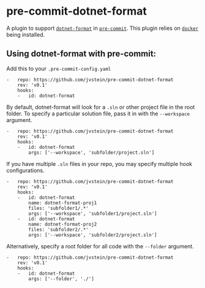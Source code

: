 # pre-commit-dotnet-format
A plugin to support [`dotnet-format`](https://github.com/dotnet/format) in
[`pre-commit`](https://github.com/pre-commit/pre-commit). This plugin relies on [`docker`](https://www.docker.com) being
installed.

## Using dotnet-format with pre-commit:
Add this to your `.pre-commit-config.yaml`

```
-   repo: https://github.com/jvstein/pre-commit-dotnet-format
    rev: 'v0.1'
    hooks:
    -   id: dotnet-format
```

By default, dotnet-format will look for a `.sln` or other project file in the root folder. To specify a particular
solution file, pass it in with the `--workspace` argument.

```
-   repo: https://github.com/jvstein/pre-commit-dotnet-format
    rev: 'v0.1'
    hooks:
    -   id: dotnet-format
        args: ['--workspace', 'subfolder/project.sln']
```

If you have multiple `.sln` files in your repo, you may specify multiple hook configurations.

```
-   repo: https://github.com/jvstein/pre-commit-dotnet-format
    rev: 'v0.1'
    hooks:
    -   id: dotnet-format
        name: dotnet-format-proj1
        files: 'subfolder1/.*'
        args: ['--workspace', 'subfolder1/project.sln']
    -   id: dotnet-format
        name: dotnet-format-proj2
        files: 'subfolder2/.*'
        args: ['--workspace', 'subfolder2/project.sln']
```

Alternatively, specify a root folder for all code with the `--folder` argument.

```
-   repo: https://github.com/jvstein/pre-commit-dotnet-format
    rev: 'v0.1'
    hooks:
    -   id: dotnet-format
        args: ['--folder', './']
```
